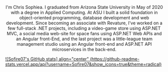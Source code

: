 <p align="center">
I'm Chris Sophiea. I graduated from Arizona State University in May of 2020 with a degree in Applied Computing. At ASU I built a solid foundation in object-oriented programming, database development and web development. Since becoming an associate with Revature, I've worked on a few full-stack .NET projects, including a video-game store using ASP.NET MVC, a social media web-site for space fans using ASP.NET Web APIs and an Angular front-End, and the last project was a little-league team management studio using an Angular front-end and ASP.NET API microservices in the back-end.</p>

[![Sofire07's GitHub stats] align="center" (https://github-readme-stats.vercel.app/api?username=Sofire07&show_icons=true&theme=radical)](https://github.com/Sofire07/github-readme-stats)


<!--
**sofire07/sofire07** is a ✨ _special_ ✨ repository because its `README.md` (this file) appears on your GitHub profile.
Here are some ideas to get you started:

- 🔭 I’m currently working on ...
- 🌱 I’m currently learning ...
- 👯 I’m looking to collaborate on ...
- 🤔 I’m looking for help with ...
- 💬 Ask me about ...
- 📫 How to reach me: ...
- 😄 Pronouns: ...
- ⚡ Fun fact: ...
-->
